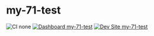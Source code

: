 # my-71-test

![CI none](https://img.shields.io/badge/ci-none-orange.svg)
[![Dashboard my-71-test](https://img.shields.io/badge/dashboard-my_71_test-yellow.svg)](https://dashboard.pantheon.io/sites/38f3b613-97bd-4cbe-8d8c-7ae872ca072c#dev/code)
[![Dev Site my-71-test](https://img.shields.io/badge/site-my_71_test-blue.svg)](http://dev-my-71-test.pantheonsite.io/)